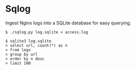 # Sqlog

Ingest Nginx logs into a SQLite database for easy querying.

    $ ./sqlog.py log.sqlite < access.log

    $ sqlite3 log.sqlite
    > select url, count(*) as n
    > from logs
    > group by url
    > order by n desc
    > limit 100
